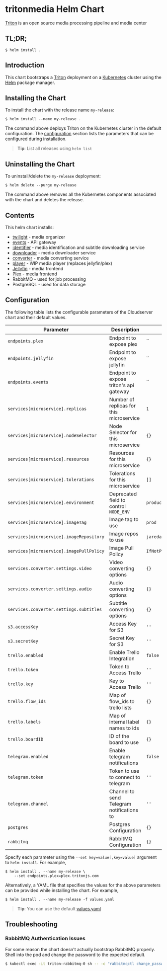 # tritonmedia Helm Chart

[Triton](https://github.com/tritonmedia/triton) is an open source media processing pipeline and media center

## TL;DR;

```console
$ helm install .
```

## Introduction

This chart bootstraps a [Triton](https://github.com/tritonmedia/triton) deployment on a [Kubernetes](http://kubernetes.io) cluster using the [Helm](https://helm.sh) package manager.

## Installing the Chart

To install the chart with the release name `my-release`:

```console
$ helm install --name my-release .
```

The command above deploys Triton on the Kubernetes cluster in the default configuration. The [configuration](#configuration) section lists the parameters that can be configured during installation.

> **Tip**: List all releases using `helm list`

## Uninstalling the Chart

To uninstall/delete the `my-release` deployment:

```console
$ helm delete --purge my-release
```

The command above removes all the Kubernetes components associated with the chart and deletes the release.

## Contents

This helm chart installs:

 * [twilight](https://github.com/tritonmedia/twilight.go) - media organizer
 * [events](https://github.com/tritonmedia/events) - API gateway
 * [identifier](https://github.com/tritonmedia/identifier) - media identification and subtitle downloading service
 * [downloader](https://github.com/tritonmedia/downloader) - media downloader service
 * [converter](https://github.com/tritonmedia/converter) - media converting service
 * [player](https://github.com/tritonmedia/player) - WIP media player (replaces jellyfin/plex)
 * [Jellyfin](https://jellyfin.media) - media frontend
 * [Plex](https://plex.tv) - media frontend
 * RabbitMQ - used for job processing
 * PostgreSQL - used for data storage

## Configuration

The following table lists the configurable parameters of the Cloudserver chart and their default values.

Parameter | Description | Default
--------- | ----------- | -------
`endpoints.plex` | Endpoint to expose plex | ``
`endpoints.jellyfin` | Endpoint to expose jellyfin | ``
`endpoints.events` | Endpoint to expose triton's api gateway | ``
`services[microservice].replicas` | Number of replicas for this microservice | `1`
`services[microservice].nodeSelector` | Node Selector for this microservice | `{}`
`services[microservice].resources` | Resources for this microservice | `{}`
`services[microservice].tolerations` | Tolerations for this microservice | `[]`
`services[microservice].environment` | Deprecated field to control `NODE_ENV` | `production`
`services[microservice].imageTag` | Image tag to use | `prod`
`services[microservice].imageRepository` | Image repos to use | `jaredallard/triton-$name`
`services[microservice].imagePullPolicy` | Image Pull Policy | `IfNotPresent`
`services.converter.settings.video` | Video converting options | `{}`
`services.converter.settings.audio` | Audio converting options | `{}`
`services.converter.settings.subtitles` | Subtitle converting options | `{}`
`s3.accessKey` | Access Key for S3 | `''`
`s3.secretKey` | Secret Key for S3 | `''`
`trello.enabled` | Enable Trello Integration | `false`
`trello.token` | Token to Access Trello | `''`
`trello.key` | Key to Access Trello | `''`
`trello.flow_ids` | Map of flow_ids to trello lists | `{}`
`trello.labels` | Map of internal label names to ids | `{}`
`trello.boardID` | ID of the board to use | `{}`
`telegram.enabled` | Enable telegram notifications | `false`
`telegram.token` | Token to use to connect to telegram | `''`
`telegram.channel` | Channel to send Telegram notifications to | `''`
`postgres` | Postgres Configuration | `{}`
`rabbitmq` | RabbitMQ Configuration | `{}`

Specify each parameter using the `--set key=value[,key=value]` argument to `helm install`. For example,

```console
$ helm install . --name my-release \
    --set endpoints.plex=plex.tritonjs.com
```

Alternatively, a YAML file that specifies the values for the above parameters can be provided while installing the chart. For example,

```console
$ helm install . --name my-release -f values.yaml
```

> **Tip**: You can use the default [values.yaml](values.yaml)

## Troubleshooting

### RabbitMQ Authentication Issues

For some reason the chart doesn't actually bootstrap RabbitMQ properly. Shell into the pod and change the password to the expected default.

```bash
$ kubectl exec -it triton-rabbitmq-0 sh -- -c "rabbitmqctl change_password user bitnami"
```